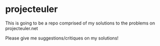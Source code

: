 # projecteuler

This is going to be a repo comprised of my solutions to the problems on projecteuler.net

Please give me suggestions/critiques on my solutions!
